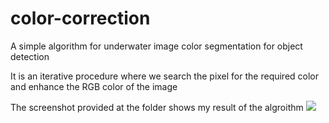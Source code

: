 # color-correction
A simple algorithm for underwater image color segmentation for object detection



It is an iterative procedure where we search the pixel for the required color and enhance the RGB color of the image


The screenshot provided at the folder shows my result of the algroithm
![](https://github.com/sagniknitr/color-correction/blob/master/Screenshot%20from%202015-12-16%2004:51:07.png)
